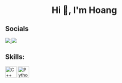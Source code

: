 
<h1 align="center">Hi 👋, I'm Hoang</h1>


## Socials
<p align="left">
  <a href="https://www.facebook.com/profile.php?id=100039972101420" alt="Facebook">
    <img src="https://img.icons8.com/fluent/48/000000/facebook-new.png" target="_blank" />
  </a> 
  <a href="https://www.instagram.com/nhoang61" alt="Instagram">
    <img src="https://img.icons8.com/fluent/48/000000/instagram-new.png"/>
  </a>
  

## Skills:
<p align="center">
  <p align="left">
    <a href="https://docs.microsoft.com/en-us/cpp/?view=msvc-170" target="_blank" rel="noreferrer"><img src="https://raw.githubusercontent.com/danielcranney/readme-generator/main/public/icons/skills/cplusplus-colored.svg" width="36" height="36" alt="C++" /></a>
<a href="https://www.python.org/" target="_blank" rel="noreferrer"><img src="https://raw.githubusercontent.com/danielcranney/readme-generator/main/public/icons/skills/python-colored.svg" width="36" height="36" alt="Python" /></a>                                                                    
</p>

